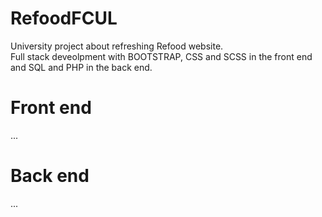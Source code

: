 # RefoodFCUL
University project about refreshing Refood website.<br>
Full stack deveolpment with BOOTSTRAP, CSS and SCSS in the front end and SQL and PHP in the back end.

# Front end
...

# Back end
...
